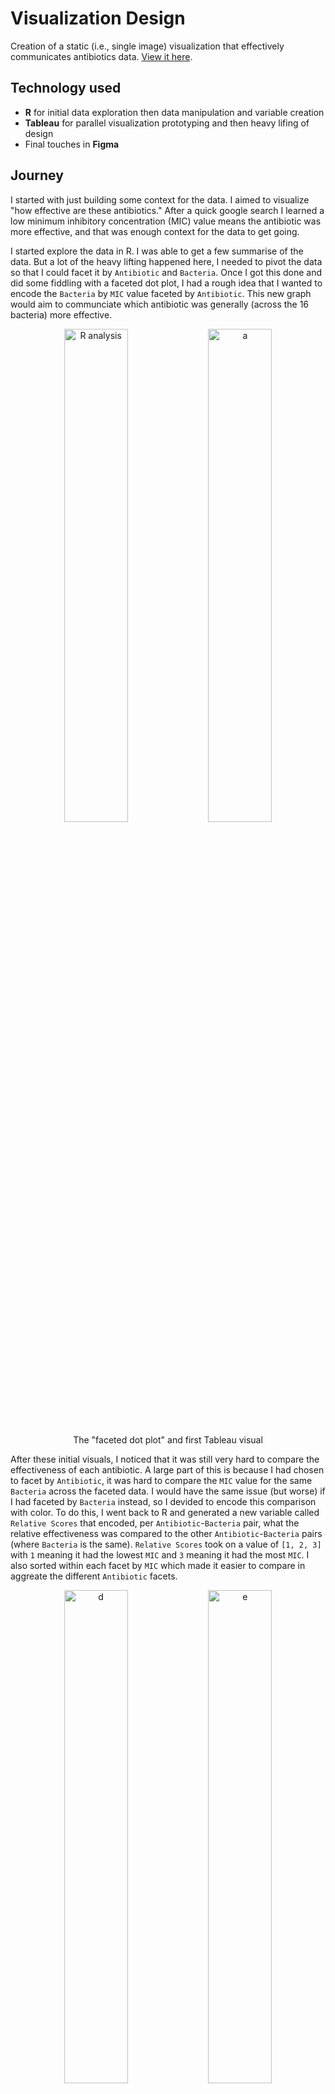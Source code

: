 # Visualization Design

Creation of a static (i.e., single image) visualization that effectively communicates antibiotics data. [View it here](http://www.averychan.site/Visualization-Design/img/Tableau-Antibiotics.pdf).

## Technology used

* **R** for initial data exploration then data manipulation and variable creation
* **Tableau** for parallel visualization prototyping and then heavy lifing of design
* Final touches in **Figma**

## Journey

I started with just building some context for the data. I aimed to visualize "how effective are these antibiotics." After a quick google search I learned a low minimum inhibitory concentration (MIC) value means the antibiotic was more effective, and that was enough context for the data to get going.

I started explore the data in R. I was able to get a few summarise of the data. But a lot of the heavy lifting happened here, I needed to pivot the data so that I could facet it by `Antibiotic` and `Bacteria`. Once I got this done and did some fiddling with a faceted dot plot, I had a rough idea that I wanted to encode the `Bacteria` by `MIC` value faceted by `Antibiotic`. This new graph would aim to communciate which antibiotic was generally (across the 16 bacteria) more effective.

<div align="center">
  <img width="45%" alt="R analysis" src="https://user-images.githubusercontent.com/53503018/134571056-65974510-a182-4885-a305-97c05fc90da9.png"/>
  <img width="45%" alt="a" src="https://user-images.githubusercontent.com/53503018/134572692-e51a218b-d588-47d7-8076-cd8df011495d.png">
  
  <p>The "faceted dot plot" and first Tableau visual</p>
</div>

<!-- <img width="45%" alt="b" src="https://user-images.githubusercontent.com/53503018/134572698-17c9e8ca-d04d-4de1-ac03-ff8de3eb03d3.png"> -->
<!-- <img width="45%" alt="c" src="https://user-images.githubusercontent.com/53503018/134572702-6d5cfd41-e8d9-4e6c-a5fb-1663d8ff5eb8.png"> -->

After these initial visuals, I noticed that it was still very hard to compare the effectiveness of each antibiotic. A large part of this is because I had chosen to facet by `Antibiotic`, it was hard to compare the `MIC` value for the same `Bacteria` across the faceted data. I would have the same issue (but worse) if I had faceted by `Bacteria` instead, so I devided to encode this comparison with color. To do this, I went back to R and generated a new variable called `Relative Scores` that encoded, per `Antibiotic`-`Bacteria` pair, what the relative effectiveness was compared to the other `Antibiotic`-`Bacteria` pairs (where `Bacteria` is the same). `Relative Scores` took on a value of `[1, 2, 3]` with `1` meaning it had the lowest `MIC` and `3` meaning it had the most `MIC`. I also sorted within each facet by `MIC` which made it easier to compare in aggreate the different `Antibiotic` facets.

<div align="center">
  <img width="45%" alt="d" src="https://user-images.githubusercontent.com/53503018/134572706-cb135732-34c5-49c8-ba77-c5001f5c4f74.png">
  <img width="45%" alt="e" src="https://user-images.githubusercontent.com/53503018/134572707-cc223bd1-f31b-443b-9e13-b0548eaa3cab.png">
  
  <p>Two charts that used the new <code>Relative Scores</code></p>
</div>

<div align="center">
  <img width="45%" alt="failedbar" src="https://user-images.githubusercontent.com/53503018/134573798-1ed1a0f2-80a8-4cee-b40b-312543c800ec.png">
  
  <p>Experimenting with adding a bar chart summary for <code>Relative Scores</code></p>
</div>

At this point there was a lot of information not yet immidiately visible, so I did a few changes. I changed the y-axis to use symbols because it was very hard to read the vertical bacteria names, especially since they were shuffled. I also changed the color scheme because the `Relative Score` is actually an ordinal variable, so it makes sense to have a color scheme that is ordinal (shades of blue) rather than one that is more suited for nominal variables (stop light colors).

I then added a dot plot below the bar chart for `Relative Score`. This was because although `Relative Score` was already encoded in the color of the bar chart, it was difficult to compare the aggregate `Relative Score` for each `Antibiotic`. Positioning encodes this much better, especially since they are sorted by `MIC` and the slight correlation between `MIC` and `Relative Score` led to a clustering effect in the dot plot.

Lastly, I realized the original choice I made in the beginning to encode `Bacteria` faceted by `Antibiotics` on the x-axis meant that it was still really hard to do `Bacteria`-based queries like "What is the best `Antibiotic` for `Bacteria`?" To solve this, I added a table in the bottom right. I added a table to the `Bacteria` symbol legend to aid with this. It's probably a major design sin but luckily I'm not a designer.

<div align="center">
  <img width="45%" alt="f" src="https://user-images.githubusercontent.com/53503018/134572708-84f7a3ca-82d0-4a47-b0eb-1978adddc3d6.png">
  <img width="45%" alt="addchart" src="https://user-images.githubusercontent.com/53503018/134573801-ae30a384-002a-4960-84dc-24f10ff081a2.png">
  
  <p>Adding symbols to encode bacteria and a secondary lookup table for bacteria-based queries</p>
</div>

[View the final visualization here!](http://www.averychan.site/Visualization-Design/img/Tableau-Antibiotics.pdf)

## Analysis

